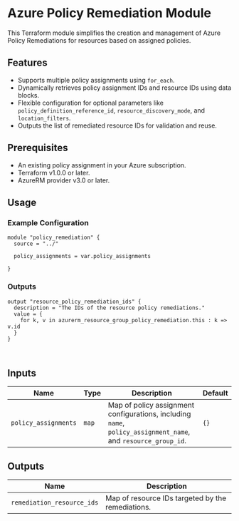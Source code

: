 
# Azure Policy Remediation Module

This Terraform module simplifies the creation and management of Azure Policy Remediations for resources based on assigned policies.

## Features

- Supports multiple policy assignments using `for_each`.
- Dynamically retrieves policy assignment IDs and resource IDs using data blocks.
- Flexible configuration for optional parameters like `policy_definition_reference_id`, `resource_discovery_mode`, and `location_filters`.
- Outputs the list of remediated resource IDs for validation and reuse.

## Prerequisites

- An existing policy assignment in your Azure subscription.
- Terraform v1.0.0 or later.
- AzureRM provider v3.0 or later.

## Usage

### Example Configuration

```hcl
module "policy_remediation" {
  source = "../"

  policy_assignments = var.policy_assignments

}
```

### Outputs

```hcl
output "resource_policy_remediation_ids" {
  description = "The IDs of the resource policy remediations."
  value = {
    for k, v in azurerm_resource_group_policy_remediation.this : k => v.id
  }
}



```


## Inputs

| Name                      | Type     | Description                                                                                     | Default |
|---------------------------|----------|-------------------------------------------------------------------------------------------------|---------|
| `policy_assignments`      | `map`    | Map of policy assignment configurations, including `name`, `policy_assignment_name`, and `resource_group_id`. | `{}`    |

## Outputs

| Name                  | Description                                    |
|-----------------------|------------------------------------------------|
| `remediation_resource_ids` | Map of resource IDs targeted by the remediations. |
